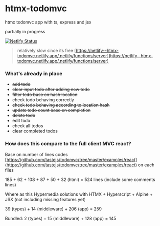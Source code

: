 # htmx-todomvc
htmx todomvc app with ts, express and jsx

partially in progress

[![Netlify Status](https://api.netlify.com/api/v1/badges/a381d940-be89-4d4a-b36d-8152fd5eac10/deploy-status)](https://app.netlify.com/sites/htmx-todomvc/deploys)
> relatively slow since its free [https://netlify--htmx-todomvc.netlify.app/.netlify/functions/server](https://netlify--htmx-todomvc.netlify.app/.netlify/functions/server)

### What's already in place
- ~~add todo~~
- ~~clear input todo after adding new todo~~
- ~~filter todo base on hash location~~
- ~~check todo behaving correctly~~
- ~~check todo behaving according to location hash~~
- ~~update todo count base on completion~~
- ~~delete todo~~
- edit todo
- check all todos
- clear completed todos

### How does this compare to the full client MVC react?

Base on number of lines codes [https://github.com/tastejs/todomvc/tree/master/examples/react](https://github.com/tastejs/todomvc/tree/master/examples/react) on each files

185 + 62 + 108 + 87 + 50 + 32 (html) = 524 lines (include some comments lines)

Where as this Hypermedia solutions with HTMX + Hyperscript + Alpine + JSX (not including missing features yet)

39 (types) + 14 (middleware) + 206 (app) = 259

Bundled:
2 (types) + 15 (middleware) + 128 (app) = 145



